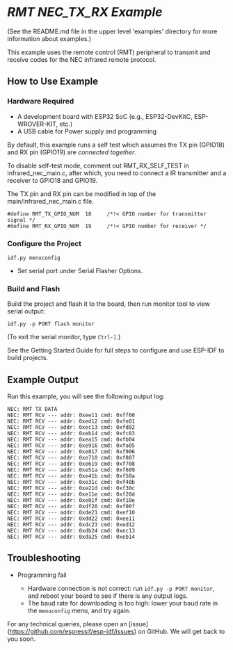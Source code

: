 # _RMT NEC_TX_RX Example_

(See the README.md file in the upper level 'examples' directory for more information about examples.)

This example uses the remote control (RMT) peripheral to transmit and receive codes for the NEC infrared remote protocol.

## How to Use Example

### Hardware Required

* A development board with ESP32 SoC (e.g., ESP32-DevKitC, ESP-WROVER-KIT, etc.)
* A USB cable for Power supply and programming

By default, this example runs a self test which assumes the TX pin (GPIO18) and RX pin (GPIO19) are _connected together_. 

To disable self-test mode, comment out RMT_RX_SELF_TEST in infrared_nec_main.c, after which, you need to connect a IR transmitter and a receiver to GPIO18 and GPIO19. 

The TX pin and RX pin can be modified in top of the main/infrared_nec_main.c file.

```
#define RMT_TX_GPIO_NUM  18     /*!< GPIO number for transmitter signal */
#define RMT_RX_GPIO_NUM  19     /*!< GPIO number for receiver */
```

### Configure the Project

```
idf.py menuconfig
```

* Set serial port under Serial Flasher Options.

### Build and Flash

Build the project and flash it to the board, then run monitor tool to view serial output:

```
idf.py -p PORT flash monitor
```

(To exit the serial monitor, type ``Ctrl-]``.)

See the Getting Started Guide for full steps to configure and use ESP-IDF to build projects.

## Example Output

Run this example, you will see the following output log:
```
NEC: RMT TX DATA
NEC: RMT RCV --- addr: 0xee11 cmd: 0xff00
NEC: RMT RCV --- addr: 0xed12 cmd: 0xfe01
NEC: RMT RCV --- addr: 0xec13 cmd: 0xfd02
NEC: RMT RCV --- addr: 0xeb14 cmd: 0xfc03
NEC: RMT RCV --- addr: 0xea15 cmd: 0xfb04
NEC: RMT RCV --- addr: 0xe916 cmd: 0xfa05
NEC: RMT RCV --- addr: 0xe817 cmd: 0xf906
NEC: RMT RCV --- addr: 0xe718 cmd: 0xf807
NEC: RMT RCV --- addr: 0xe619 cmd: 0xf708
NEC: RMT RCV --- addr: 0xe51a cmd: 0xf609
NEC: RMT RCV --- addr: 0xe41b cmd: 0xf50a
NEC: RMT RCV --- addr: 0xe31c cmd: 0xf40b
NEC: RMT RCV --- addr: 0xe21d cmd: 0xf30c
NEC: RMT RCV --- addr: 0xe11e cmd: 0xf20d
NEC: RMT RCV --- addr: 0xe01f cmd: 0xf10e
NEC: RMT RCV --- addr: 0xdf20 cmd: 0xf00f
NEC: RMT RCV --- addr: 0xde21 cmd: 0xef10
NEC: RMT RCV --- addr: 0xdd22 cmd: 0xee11
NEC: RMT RCV --- addr: 0xdc23 cmd: 0xed12
NEC: RMT RCV --- addr: 0xdb24 cmd: 0xec13
NEC: RMT RCV --- addr: 0xda25 cmd: 0xeb14
```

## Troubleshooting

* Programming fail

    * Hardware connection is not correct: run `idf.py -p PORT monitor`, and reboot your board to see if there is any output logs.
    * The baud rate for downloading is too high: lower your baud rate in the `menuconfig` menu, and try again.

For any technical queries, please open an [issue] (https://github.com/espressif/esp-idf/issues) on GitHub. We will get back to you soon.
